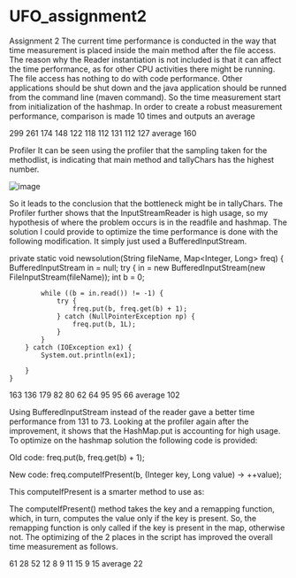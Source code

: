 # UFO_assignment2

Assignment 2
The current time performance is conducted in the way that time measurement is placed inside the main method after the file access.
The reason why the Reader instantiation is not included is that it can affect the time performance, as for other CPU activities there might
be running. The file access has nothing to do with code performance. Other applications should be shut down and the
java application should be runned from the command line (maven command).
So the time measurement start from initialization of the hashmap. In order to create a robust measurement performance, comparison is made 10 times and outputs an average

299
261
174
148
122
118
112
131
112
127
average 160



Profiler
It can be seen using the profiler that the sampling taken for the methodlist, is indicating that main method and tallyChars has the highest number.

![image](https://user-images.githubusercontent.com/40825848/68544593-27d60700-03c5-11ea-8b5c-59e713982d77.png)

So it leads to the conclusion that the bottleneck might be in tallyChars. The Profiler further shows that the InputStreamReader is high usage,
so my hypothesis of where the problem occurs is in the readfile and hashmap.
The solution I could provide to optimize the time performance is done with the following modification. It simply just used a BufferedInputStream.

private static void newsolution(String fileName, Map<Integer, Long> freq)
    {
                BufferedInputStream in = null;
        try {
            in = new BufferedInputStream(new FileInputStream(fileName));
            int b = 0;

            while ((b = in.read()) != -1) {
                try {
                    freq.put(b, freq.get(b) + 1);
                } catch (NullPointerException np) {
                    freq.put(b, 1L);
                }
            }
        } catch (IOException ex1) {
            System.out.println(ex1);

        }
    }


163
136
179
82
80
62
64
95
95
66
average 102


Using BufferedInputStream instead of the reader gave a better time performance from 131 to 73.
Looking at the profiler again after the improvement, it shows that the HashMap.put is accounting for high usage.
To optimize on the hashmap solution the following code is provided:


Old code: freq.put(b, freq.get(b) + 1);

New code: freq.computeIfPresent(b, (Integer key, Long value) -> ++value);

This computeIfPresent is a smarter method to use as: 

The computeIfPresent() method takes the key and a remapping function, which, in turn, computes the value only if the key is present. 
So, the remapping function is only called if the key is present in the map, otherwise not. 
The optimizing of the 2 places in the script has improved the overall time measurement as follows.  

61
28
52
12
8
9
11
15
9
15
average 22


